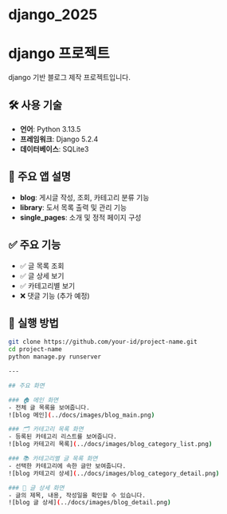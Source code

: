 # django_2025

# django 프로젝트
django 기반 블로그 제작 프로젝트입니다.
## 🛠 사용 기술

- **언어**: Python 3.13.5 
- **프레임워크**: Django 5.2.4  
- **데이터베이스**: SQLite3  

## 🧩 주요 앱 설명

- **blog**: 게시글 작성, 조회, 카테고리 분류 기능  
- **library**: 도서 목록 출력 및 관리 기능  
- **single_pages**: 소개 및 정적 페이지 구성


## ✅ 주요 기능

- ✅ 글 목록 조회
- ✅ 글 상세 보기
- ✅ 카테고리별 보기
- ❌ 댓글 기능 (추가 예정)

## 🚀 실행 방법

```bash
git clone https://github.com/your-id/project-name.git
cd project-name
python manage.py runserver

---

## 주요 화면

### 🏠 메인 화면
- 전체 글 목록을 보여줍니다.
![blog 메인](../docs/images/blog_main.png)

### 🗂️ 카테고리 목록 화면
- 등록된 카테고리 리스트를 보여줍니다.
![blog 카테고리 목록](../docs/images/blog_category_list.png)

### 📚 카테고리별 글 목록 화면
- 선택한 카테고리에 속한 글만 보여줍니다.
![blog 카테고리 상세](../docs/images/blog_category_detail.png)

### 📝 글 상세 화면
- 글의 제목, 내용, 작성일을 확인할 수 있습니다.
![blog 글 상세](../docs/images/blog_detail.png)
